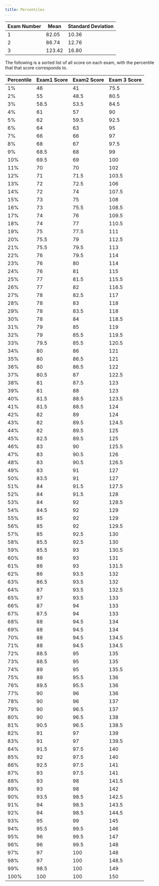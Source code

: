 ```yaml
---
title: Percentiles
...
```


Exam Number | Mean | Standard Deviation
------------|------|-------------------
1 | 82.05 | 10.36
2 | 86.74 | 12.76
3 | 123.42 | 16.80


The following is a sorted list of all score on each exam, with the percentile that that score corresponds to.


| Percentile  | Exam1 Score | Exam2 Score | Exam 3 Score |
|-------------|-------------|-------------|--------------|
| 1% | 46    | 41   | 75.5  |
| 2% | 55    | 48.5 | 80.5  |
| 3% | 58.5  | 53.5 | 84.5  |
| 4% | 61    | 57	| 90    |
| 5% | 62    | 59.5 | 92.5  |
| 6% | 64    | 63	| 95    |
| 7% | 66    | 66	| 97    |
| 8% | 68    | 67	| 97.5  |
| 9% | 68.5  | 68	| 99    |
| 10% | 69.5 | 69	| 100   |
| 11% | 70   | 70	| 102   |
| 12% | 71   | 71.5 | 103.5 |
| 13% | 72   | 72.5 | 106   |
| 14% | 72   | 74	| 107.5 |
| 15% | 73   | 75	| 108   |
| 16% | 73   | 75.5 | 108.5 |
| 17% | 74   | 76	| 109.5 |
| 18% | 74   | 77	| 110.5 |
| 19% | 75   | 77.5 | 111   |
| 20% | 75.5 | 79	| 112.5 |
| 21% | 75.5 | 79.5 | 113   |
| 22% | 76   | 79.5 | 114   |
| 23% | 76   | 80	| 114   |
| 24% | 76   | 81	| 115   |
| 25% | 77   | 81.5 | 115.5 |
| 26% | 77   | 82	| 116.5 |
| 27% | 78   | 82.5 | 117   |
| 28% | 78   | 83	| 118   |
| 29% | 78   | 83.5 | 118   |
| 30% | 78   | 84	| 118.5 |
| 31% | 79   | 85	| 119   |
| 32% | 79   | 85.5 | 119.5 |
| 33% | 79.5 | 85.5 | 120.5 |
| 34% | 80   | 86	| 121   |
| 35% | 80   | 86.5 | 121   |
| 36% | 80   | 86.5 | 122   |
| 37% | 80.5 | 87	| 122.5 |
| 38% | 81   | 87.5 | 123   |
| 39% | 81   | 88	| 123   |
| 40% | 81.5 | 88.5 | 123.5 |
| 41% | 81.5 | 88.5 | 124   |
| 42% | 82   | 89	| 124   |
| 43% | 82   | 89.5 | 124.5 |
| 44% | 82   | 89.5 | 125   |
| 45% | 82.5 | 89.5 | 125   |
| 46% | 83   | 90	| 125.5 |
| 47% | 83   | 90.5 | 126   |
| 48% | 83   | 90.5 | 126.5 |
| 49% | 83   | 91	| 127   |
| 50% | 83.5 | 91	| 127   |
| 51% | 84   | 91.5 | 127.5 |
| 52% | 84   | 91.5 | 128   |
| 53% | 84   | 92	| 128.5 |
| 54% | 84.5 | 92	| 129   |
| 55% | 85   | 92	| 129   |
| 56% | 85   | 92	| 129.5 |
| 57% | 85   | 92.5 | 130   |
| 58% | 85.5 | 92.5 | 130   |
| 59% | 85.5 | 93	| 130.5 |
| 60% | 86   | 93	| 131   |
| 61% | 86   | 93	| 131.5 |
| 62% | 86   | 93.5 | 132   |
| 63% | 86.5 | 93.5 | 132   |
| 64% | 87   | 93.5 | 132.5 |
| 65% | 87   | 93.5 | 133   |
| 66% | 87   | 94	| 133   |
| 67% | 87.5 | 94	| 133   |
| 68% | 88   | 94.5 | 134   |
| 69% | 88   | 94.5 | 134   |
| 70% | 88   | 94.5 | 134.5 |
| 71% | 88   | 94.5 | 134.5 |
| 72% | 88.5 | 95	| 135   |
| 73% | 88.5 | 95	| 135   |
| 74% | 89   | 95	| 135.5 |
| 75% | 89   | 95.5 | 136   |
| 76% | 89.5 | 95.5 | 136   |
| 77% | 90   | 96	| 136   |
| 78% | 90   | 96	| 137   |
| 79% | 90   | 96.5 | 137   |
| 80% | 90   | 96.5 | 138   |
| 81% | 90.5 | 96.5 | 138.5 |
| 82% | 91   | 97	| 139   |
| 83% | 91   | 97	| 139.5 |
| 84% | 91.5 | 97.5 | 140   |
| 85% | 92   | 97.5 | 140   |
| 86% | 92.5 | 97.5 | 141   |
| 87% | 93   | 97.5 | 141   |
| 88% | 93   | 98	| 141.5 |
| 89% | 93   | 98	| 142   |
| 90% | 93.5 | 98.5 | 142.5 |
| 91% | 94   | 98.5 | 143.5 |
| 92% | 94   | 98.5 | 144.5 |
| 93% | 95   | 99	| 145   |
| 94% | 95.5 | 99.5 | 146   |
| 95% | 96   | 99.5 | 147   |
| 96% | 96   | 99.5 | 148   |
| 97% | 97   | 100	| 148   |
| 98% | 97   | 100	| 148.5 |
| 99% | 98.5 | 100	| 149   |
|100% | 100  | 100	| 150   |
